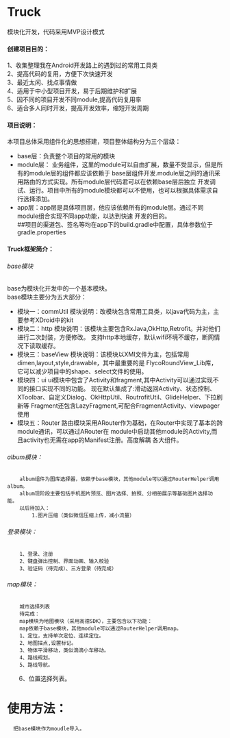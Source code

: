 # Truck
模块化开发，代码采用MVP设计模式

#### 创建项目目的：
1、收集整理我在Android开发路上的遇到过的常用工具类 <br>
    2、提高代码的复用，方便下次快速开发<br>
    3、最近太闲、找点事情做<br>
    4、适用于中小型项目开发，易于后期维护和扩展<br>
    5、因不同的项目开发不同module,提高代码复用率<br>
    6、适合多人同时开发，提高开发效率，缩短开发周期<br>
    
#### 项目说明：
本项目总体采用组件化的思想搭建，项目整体结构分为三个层级：<br>
* base层：负责整个项目的常用的模块<br>
* module层： 业务组件，这里的module可以自由扩展，数量不受显示，但是所有的module层的组件都应该依赖于
base层组件开发.module层之间的通讯采用路由的方式实现。所有module层代码君可以在依赖base层后独立
开发调试、运行。项目中所有的module模块都可以不使用，也可以根据具体需求自行选择添加。<br>
* app层：app层是具体项目层，他应该依赖所有的module层。通过不同module组合实现不同app功能，以达到快速
            开发的目的。<br>
      ##项目的渠道包、签名等均在app下的build.gradle中配置，具体参数位于gradle.properties
        
#### Truck框架简介：

###### base模块
base为模块化开发中的一个基本模块。<br>
base模块主要分为五大部分：
* 模块一：commUtil
       模块说明：改模块包含常用工具类，以java代码为主，主要参考XDroid中的kit
* 模块二：http
模块说明：该模块主要包含RxJava,OkHttp,Retrofit。并对他们进行二次封装，方便修改。
支持http本地缓存，默认wifi环境不缓存，断网情况下读取缓存。
* 模块三：baseView
模块说明：该模块以XMl文件为主，包括常用dimen,layout,style,drawable，其中最重要的是
FlycoRoundView_Lib库，它可以减少项目中的shape、select文件的使用。
* 模块四：ui
ui模块中包含了Activity和fragment,其中Activity可以通过实现不同的接口实现不同的功能。
现在默认集成了:滑动返回Activity、状态控制、XToolbar、自定义Dialog、OkHttpUtil、RoutrofitUtil、GlideHelper、下拉刷新等
Fragment还包含LazyFragment,可配合FragmentActivity、viewpager使用
* 模块五：Router
路由模块采用ARouter作为基础，在Router中实现了基本的跨module通讯，可以通过ARouter在
module中启动其他module的Activity,而且activity也无需在app的Manifest注册。高度解耦
各大组件。
                
###### album模块：
        album组件为图库选择器，依赖于base模块，其他module可以通过RouterHelper调用album。
        album现阶段主要包括手机图片预览、图片选择、拍照、分相册展示等基础图片选择功能。
        以后待加入：
            1.图片压缩（类似微信压缩上传，减小流量）
            
###### 登录模块：
        1、登录、注册
        2、键盘弹出控制、界面动画、输入校验
        3、验证码（待完成）、三方登录（待完成）
        
###### map模块：
        城市选择列表
        待完成：
        map模块为地图模块（采用高德SDK），主要包含以下功能：
        map依赖于base模块，其他module可以通过RouterHelper调用map。
        1、定位，支持单次定位、连续定位。
        2、地图描点,设置标记。
        3、物体平滑移动，类似滴滴小车移动。
        4、路线规划。
        5、路线导航。
        6、位置选择列表。
# 使用方法：
      把base模块作为moudle导入。


